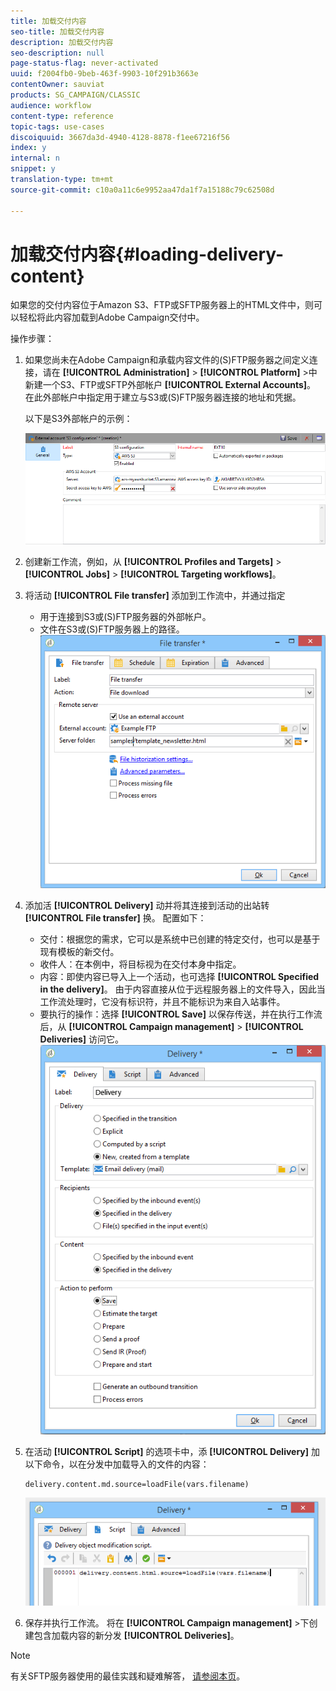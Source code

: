 ```yaml
---
title: 加载交付内容
seo-title: 加载交付内容
description: 加载交付内容
seo-description: null
page-status-flag: never-activated
uuid: f2004fb0-9beb-463f-9903-10f291b3663e
contentOwner: sauviat
products: SG_CAMPAIGN/CLASSIC
audience: workflow
content-type: reference
topic-tags: use-cases
discoiquuid: 3667da3d-4940-4128-8878-f1ee67216f56
index: y
internal: n
snippet: y
translation-type: tm+mt
source-git-commit: c10a0a11c6e9952aa47da1f7a15188c79c62508d

---
```



# 加载交付内容{#loading-delivery-content}

如果您的交付内容位于Amazon S3、FTP或SFTP服务器上的HTML文件中，则可以轻松将此内容加载到Adobe Campaign交付中。

操作步骤：

1. 如果您尚未在Adobe Campaign和承载内容文件的(S)FTP服务器之间定义连接，请在 **[!UICONTROL Administration]** > **[!UICONTROL Platform]** >中新建一个S3、FTP或SFTP外部帐户 **[!UICONTROL External Accounts]**。 在此外部帐户中指定用于建立与S3或(S)FTP服务器连接的地址和凭据。

   以下是S3外部帐户的示例：

   ![](assets/delivery_loadcontent_filetransfertexamples3.png)

1. 创建新工作流，例如，从 **[!UICONTROL Profiles and Targets]** > **[!UICONTROL Jobs]** > **[!UICONTROL Targeting workflows]**。
1. 将活动 **[!UICONTROL File transfer]** 添加到工作流中，并通过指定

   * 用于连接到S3或(S)FTP服务器的外部帐户。
   * 文件在S3或(S)FTP服务器上的路径。
   ![](assets/delivery_loadcontent_filetransfertexample.png)

1. 添加活 **[!UICONTROL Delivery]** 动并将其连接到活动的出站转 **[!UICONTROL File transfer]** 换。 配置如下：

   * 交付：根据您的需求，它可以是系统中已创建的特定交付，也可以是基于现有模板的新交付。
   * 收件人：在本例中，将目标视为在交付本身中指定。
   * 内容：即使内容已导入上一个活动，也可选择 **[!UICONTROL Specified in the delivery]**。 由于内容直接从位于远程服务器上的文件导入，因此当工作流处理时，它没有标识符，并且不能标识为来自入站事件。
   * 要执行的操作：选择 **[!UICONTROL Save]** 以保存传送，并在执行工作流后，从 **[!UICONTROL Campaign management]** > **[!UICONTROL Deliveries]** 访问它。
   ![](assets/delivery_loadcontent_activityexample.png)

1. 在活动 **[!UICONTROL Script]** 的选项卡中，添 **[!UICONTROL Delivery]** 加以下命令，以在分发中加载导入的文件的内容：

   ```
   delivery.content.md.source=loadFile(vars.filename)
   ```

   ![](assets/delivery_loadcontent_script.png)

1. 保存并执行工作流。 将在 **[!UICONTROL Campaign management]** >下创建包含加载内容的新分发 **[!UICONTROL Deliveries]**。

>[!NOTE]
>
>有关SFTP服务器使用的最佳实践和疑难解答， [请参阅本页](../../platform/using/sftp-server-usage.md)。

